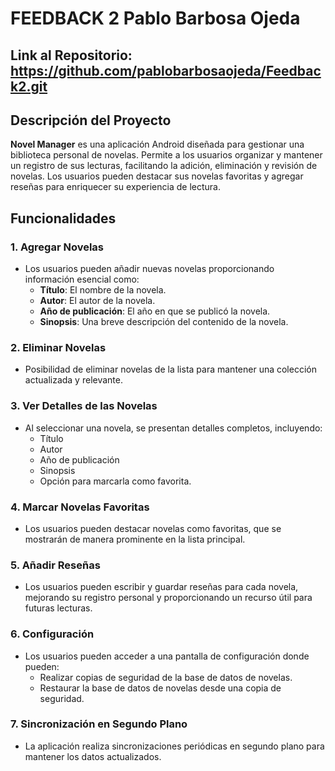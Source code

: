 # FEEDBACK 2 Pablo Barbosa Ojeda

## Link al Repositorio: https://github.com/pablobarbosaojeda/Feedback2.git

## Descripción del Proyecto

**Novel Manager** es una aplicación Android diseñada para gestionar una biblioteca personal de novelas. Permite a los usuarios organizar y mantener un registro de sus lecturas, facilitando la adición, eliminación y revisión de novelas. Los usuarios pueden destacar sus novelas favoritas y agregar reseñas para enriquecer su experiencia de lectura.

## Funcionalidades

### 1. Agregar Novelas
- Los usuarios pueden añadir nuevas novelas proporcionando información esencial como:
  - **Título**: El nombre de la novela.
  - **Autor**: El autor de la novela.
  - **Año de publicación**: El año en que se publicó la novela.
  - **Sinopsis**: Una breve descripción del contenido de la novela.

### 2. Eliminar Novelas
- Posibilidad de eliminar novelas de la lista para mantener una colección actualizada y relevante.

### 3. Ver Detalles de las Novelas
- Al seleccionar una novela, se presentan detalles completos, incluyendo:
  - Título
  - Autor
  - Año de publicación
  - Sinopsis
  - Opción para marcarla como favorita.

### 4. Marcar Novelas Favoritas
- Los usuarios pueden destacar novelas como favoritas, que se mostrarán de manera prominente en la lista principal.

### 5. Añadir Reseñas
- Los usuarios pueden escribir y guardar reseñas para cada novela, mejorando su registro personal y proporcionando un recurso útil para futuras lecturas.

### 6. Configuración
- Los usuarios pueden acceder a una pantalla de configuración donde pueden:
  - Realizar copias de seguridad de la base de datos de novelas.
  - Restaurar la base de datos de novelas desde una copia de seguridad.

### 7. Sincronización en Segundo Plano
- La aplicación realiza sincronizaciones periódicas en segundo plano para mantener los datos actualizados.